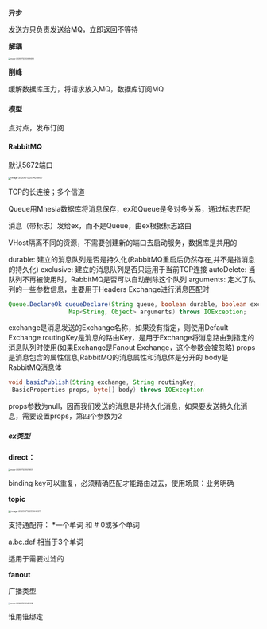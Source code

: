 **异步**

发送方只负责发送给MQ，立即返回不等待

**解耦**

<img src="https://tva1.sinaimg.cn/large/007S8ZIlgy1ghnam5r86bj30y00as0wq.jpg" alt="image-20200712202609496" style="zoom: 25%;" />

**削峰**

缓解数据库压力，将请求放入MQ，数据库订阅MQ

#### 模型

点对点，发布订阅

#### RabbitMQ

默认5672端口

<img src="https://tva1.sinaimg.cn/large/007S8ZIlgy1ghnam8r7woj31a40f412w.jpg" alt="image-20200712203420800" style="zoom: 33%;" />

TCP的长连接；多个信道

Queue用Mnesia数据库将消息保存，ex和Queue是多对多关系，通过标志匹配

消息（带标志）发给ex，而不是Queue，由ex根据标志路由

VHost隔离不同的资源，不需要创建新的端口去启动服务，数据库是共用的

durable: 建立的消息队列是否是持久化(RabbitMQ重启后仍然存在,并不是指消息的持久化)
exclusive: 建立的消息队列是否只适用于当前TCP连接
autoDelete: 当队列不再被使用时，RabbitMQ是否可以自动删除这个队列
arguments: 定义了队列的一些参数信息，主要用于Headers Exchange进行消息匹配时
```java
Queue.DeclareOk queueDeclare(String queue, boolean durable, boolean exclusive, boolean autoDelete,
                 Map<String, Object> arguments) throws IOException;   
```
exchange是消息发送的Exchange名称，如果没有指定，则使用Default Exchange
routingKey是消息的路由Key，是用于Exchange将消息路由到指定的消息队列时使用(如果Exchange是Fanout Exchange，这个参数会被忽略)
props是消息包含的属性信息,RabbitMQ的消息属性和消息体是分开的
body是RabbitMQ消息体
```java
void basicPublish(String exchange, String routingKey, 
 BasicProperties props, byte[] body) throws IOException
```
props参数为null，因而我们发送的消息是非持久化消息，如果要发送持久化消息，需要设置props，第四个参数为2

##### ex类型

**direct：**

<img src="https://tva1.sinaimg.cn/large/007S8ZIlgy1ghnamczy7mj31200gyn56.jpg" alt="image-20200712205316037" style="zoom: 25%;" />

binding key可以重复，必须精确匹配才能路由过去，使用场景：业务明确

**topic**

<img src="https://tva1.sinaimg.cn/large/007S8ZIlgy1ghnamgl6o0j31400ggn4x.jpg" alt="image-20200712205648911" style="zoom:33%;" />

支持通配符： *一个单词 和 # 0或多个单词

a.bc.def 相当于3个单词

适用于需要过滤的

**fanout**

广播类型

<img src="https://tva1.sinaimg.cn/large/007S8ZIlgy1ghnamep8ilj31600dy7ah.jpg" alt="image-20200712210410338" style="zoom:25%;" />

谁用谁绑定

